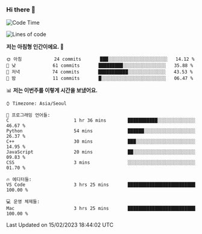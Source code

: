 ### Hi there 👋

<!--START_SECTION:waka-->
![Code Time](http://img.shields.io/badge/Code%20Time-79%20hrs%2019%20mins-blue)

![Lines of code](https://img.shields.io/badge/%EC%A0%80%EB%8A%94%20%EC%97%AC%ED%83%9C%EA%B9%8C%EC%A7%80%20-74%20Thousand%20%EC%A4%84%EC%9D%98%20%EC%BD%94%EB%93%9C%EB%A5%BC%20%EC%9E%91%EC%84%B1%ED%96%88%EC%96%B4%EC%9A%94.-blue)

**저는 아침형 인간이에요. 🐤** 

```text
🌞 아침            24 commits       ███░░░░░░░░░░░░░░░░░░░░░░   14.12 % 
🌆 낮　            61 commits       █████████░░░░░░░░░░░░░░░░   35.88 % 
🌃 저녁            74 commits       ███████████░░░░░░░░░░░░░░   43.53 % 
🌙 밤　            11 commits       █░░░░░░░░░░░░░░░░░░░░░░░░   06.47 % 

```


📊 **저는 이번주를 이렇게 시간을 보냈어요.** 

```text
⌚︎ Timezone: Asia/Seoul

💬 프로그래밍 언어들: 
C                        1 hr 36 mins        ███████████░░░░░░░░░░░░░░   46.67 % 
Python                   54 mins             ██████░░░░░░░░░░░░░░░░░░░   26.37 % 
C++                      30 mins             ███░░░░░░░░░░░░░░░░░░░░░░   14.95 % 
JavaScript               20 mins             ██░░░░░░░░░░░░░░░░░░░░░░░   09.83 % 
CSS                      3 mins              ░░░░░░░░░░░░░░░░░░░░░░░░░   01.70 % 

🔥 에디터들: 
VS Code                  3 hrs 25 mins       █████████████████████████   100.00 % 

💻 운영 체제들: 
Mac                      3 hrs 25 mins       █████████████████████████   100.00 % 

```


 Last Updated on 15/02/2023 18:44:02 UTC
<!--END_SECTION:waka-->
